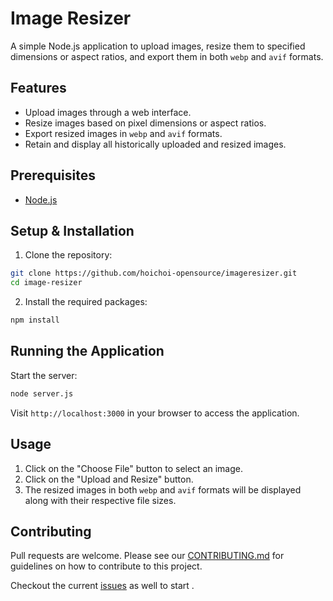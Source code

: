 
# Image Resizer

A simple Node.js application to upload images, resize them to specified dimensions or aspect ratios, and export them in both `webp` and `avif` formats.

## Features

- Upload images through a web interface.
- Resize images based on pixel dimensions or aspect ratios.
- Export resized images in `webp` and `avif` formats.
- Retain and display all historically uploaded and resized images.

## Prerequisites

- [Node.js](https://nodejs.org/)

## Setup & Installation

1. Clone the repository:

```bash
git clone https://github.com/hoichoi-opensource/imageresizer.git
cd image-resizer
```

2. Install the required packages:

```bash
npm install
```

## Running the Application

Start the server:

```bash
node server.js
```

Visit `http://localhost:3000` in your browser to access the application.

## Usage

1. Click on the "Choose File" button to select an image.
2. Click on the "Upload and Resize" button.
3. The resized images in both `webp` and `avif` formats will be displayed along with their respective file sizes.

## Contributing

Pull requests are welcome.  Please see our [CONTRIBUTING.md](CONTRIBUTING.md) for guidelines on how to contribute to this project.

Checkout the current [issues](https://github.com/hoichoi-opensource/imageresizer/issues) as well to start .

